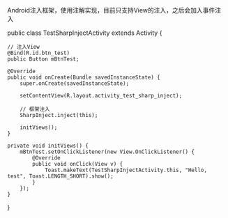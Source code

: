 Android注入框架，使用注解实现，目前只支持View的注入，之后会加入事件注入


public class TestSharpInjectActivity extends Activity {
   
    // 注入View
    @Bind(R.id.btn_test)
    public Button mBtnTest;

    @Override
    public void onCreate(Bundle savedInstanceState) {
        super.onCreate(savedInstanceState);

        setContentView(R.layout.activity_test_sharp_inject);

        // 框架注入
        SharpInject.inject(this);

        initViews();
    }

    private void initViews() {
        mBtnTest.setOnClickListener(new View.OnClickListener() {
            @Override
            public void onClick(View v) {
                Toast.makeText(TestSharpInjectActivity.this, "Hello, test", Toast.LENGTH_SHORT).show();
            }
        });
    }
}

